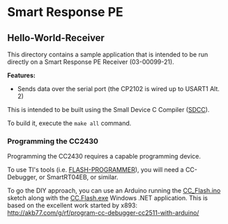 # Smart Response PE

## Hello-World-Receiver
This directory contains a sample application that is intended to be run directly on a Smart Response PE Receiver (03-00099-21).

**Features:**
* Sends data over the serial port (the CP2102 is wired up to USART1 Alt. 2)

This is intended to be built using the Small Device C Compiler ([SDCC](http://sdcc.sourceforge.net/)).

To build it, execute the `make all` command.

### Programming the CC2430
Programming the CC2430 requires a capable programming device.

To use TI's tools (i.e. [FLASH-PROGRAMMER](http://www.ti.com/tool/FLASH-PROGRAMMER)), you will need a CC-Debugger, or SmartRT04EB, or similar.

To go the DIY approach, you can use an Arduino running the [CC_Flash.ino](https://github.com/serisman/CC.Flash/blob/master/CC_Flash/CC_Flash.ino) sketch along with the [CC.Flash.exe](https://github.com/serisman/CC.Flash/blob/master/CC.Flash.exe) Windows .NET application.
This is based on the excellent work started by x893: http://akb77.com/g/rf/program-cc-debugger-cc2511-with-arduino/
